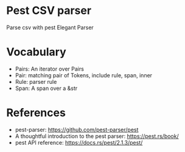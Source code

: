 Pest CSV parser
===============

Parse csv with pest Elegant Parser

# Vocabulary

* Pairs: An iterator over Pairs
* Pair: matching pair of Tokens, include rule, span, inner
* Rule: parser rule
* Span: A span over a &str

# References

* pest-parser: https://github.com/pest-parser/pest
* A thoughtful introduction to the pest parser: https://pest.rs/book/
* pest API reference: https://docs.rs/pest/2.1.3/pest/
